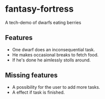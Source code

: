 # fantasy-fortress
A tech-demo of dwarfs eating berries

## Features
* One dwarf does an inconsequential task. 
* He makes occasional breaks to fetch food.
* If he's done he aimlessly stolls around.

## Missing features
* A possibility for the user to add more tasks.
* A effect if task is finished.
